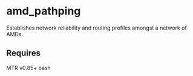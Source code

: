 # amd_pathping
Establishes network reliability and routing profiles amongst a network of AMDs.


## Requires
MTR v0.85+
bash

